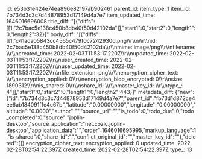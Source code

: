 id: e53b31e424e74ea896e82197ab902461
parent_id: 
item_type: 1
item_id: 7b734d3c3c7d44878953d17149d4a7e7
item_updated_time: 1646016696008
title_diff: "[{\"diffs\":[[1,\"2c7bac5e138c450b8db40f50d42102da\"]],\"start1\":0,\"start2\":0,\"length1\":0,\"length2\":32}]"
body_diff: "[{\"diffs\":[[1,\"c41ada05843cc4565c479f0c7242930d.png\\\r\\\n\\\r\\\nid: 2c7bac5e138c450b8db40f50d42102da\\\r\\\nmime: image/png\\\r\\\nfilename: \\\r\\\ncreated_time: 2022-02-03T11:53:17.220Z\\\r\\\nupdated_time: 2022-02-03T11:53:17.220Z\\\r\\\nuser_created_time: 2022-02-03T11:53:17.220Z\\\r\\\nuser_updated_time: 2022-02-03T11:53:17.220Z\\\r\\\nfile_extension: png\\\r\\\nencryption_cipher_text: \\\r\\\nencryption_applied: 0\\\r\\\nencryption_blob_encrypted: 0\\\r\\\nsize: 1890312\\\r\\\nis_shared: 0\\\r\\\nshare_id: \\\r\\\nmaster_key_id: \\\r\\\ntype_: 4\"]],\"start1\":0,\"start2\":0,\"length1\":0,\"length2\":443}]"
metadata_diff: {"new":{"id":"7b734d3c3c7d44878953d17149d4a7e7","parent_id":"fb73d1d872ce4ee6ab184091f1e4c67b","latitude":"0.00000000","longitude":"0.00000000","altitude":"0.0000","author":"","source_url":"","is_todo":0,"todo_due":0,"todo_completed":0,"source":"joplin-desktop","source_application":"net.cozic.joplin-desktop","application_data":"","order":1646016695995,"markup_language":1,"is_shared":0,"share_id":"","conflict_original_id":"","master_key_id":""},"deleted":[]}
encryption_cipher_text: 
encryption_applied: 0
updated_time: 2022-02-28T02:54:22.397Z
created_time: 2022-02-28T02:54:22.397Z
type_: 13